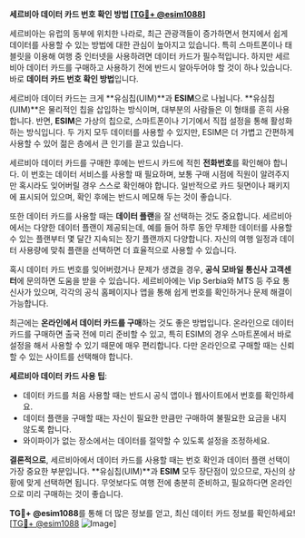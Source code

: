 **세르비아 데이터 카드 번호 확인 방법 [[TG💪+ @esim1088](https://t.me/s/esim1088)]**

세르비아는 유럽의 동부에 위치한 나라로, 최근 관광객들이 증가하면서 현지에서 쉽게 데이터를 사용할 수 있는 방법에 대한 관심이 높아지고 있습니다. 특히 스마트폰이나 태블릿을 이용해 여행 중 인터넷을 사용하려면 데이터 카드가 필수적입니다. 하지만 세르비아 데이터 카드를 구매하고 사용하기 전에 반드시 알아두어야 할 것이 하나 있습니다. 바로 **데이터 카드 번호 확인 방법**입니다.

세르비아 데이터 카드는 크게 **유심칩(UIM)**과 **ESIM**으로 나뉩니다. **유심칩(UIM)**은 물리적인 칩을 삽입하는 방식이며, 대부분의 사람들은 이 형태를 흔히 사용합니다. 반면, **ESIM**은 가상의 칩으로, 스마트폰이나 기기에서 직접 설정을 통해 활성화하는 방식입니다. 두 가지 모두 데이터를 사용할 수 있지만, ESIM은 더 가볍고 간편하게 사용할 수 있어 젊은 층에서 큰 인기를 끌고 있습니다.

세르비아 데이터 카드를 구매한 후에는 반드시 카드에 적힌 **전화번호**를 확인해야 합니다. 이 번호는 데이터 서비스를 사용할 때 필요하며, 보통 구매 시점에 직원이 알려주지만 혹시라도 잊어버릴 경우 스스로 확인해야 합니다. 일반적으로 카드 뒷면이나 패키지에 표시되어 있으며, 확인 후에는 반드시 메모해 두는 것이 좋습니다.

또한 데이터 카드를 사용할 때는 **데이터 플랜**을 잘 선택하는 것도 중요합니다. 세르비아에서는 다양한 데이터 플랜이 제공되는데, 예를 들어 하루 동안 무제한 데이터를 사용할 수 있는 플랜부터 몇 달간 지속되는 장기 플랜까지 다양합니다. 자신의 여행 일정과 데이터 사용량에 맞춰 플랜을 선택하면 더 효율적으로 사용할 수 있습니다.

혹시 데이터 카드 번호를 잊어버렸거나 문제가 생겼을 경우, **공식 모바일 통신사 고객센터**에 문의하면 도움을 받을 수 있습니다. 세르비아에는 Vip Serbia와 MTS 등 주요 통신사가 있으며, 각각의 공식 홈페이지나 앱을 통해 쉽게 번호를 확인하거나 문제 해결이 가능합니다.

최근에는 **온라인에서 데이터 카드를 구매**하는 것도 좋은 방법입니다. 온라인으로 데이터 카드를 구매하면 출국 전에 미리 준비할 수 있고, 특히 ESIM의 경우 스마트폰에서 바로 설정을 해서 사용할 수 있기 때문에 매우 편리합니다. 다만 온라인으로 구매할 때는 신뢰할 수 있는 사이트를 선택해야 합니다.

**세르비아 데이터 카드 사용 팁**:
- 데이터 카드를 처음 사용할 때는 반드시 공식 앱이나 웹사이트에서 번호를 확인하세요.
- 데이터 플랜을 구매할 때는 자신이 필요한 만큼만 구매하여 불필요한 요금을 내지 않도록 합니다.
- 와이파이가 없는 장소에서는 데이터를 절약할 수 있도록 설정을 조정하세요.

**결론적으로**, 세르비아에서 데이터 카드를 사용할 때는 번호 확인과 데이터 플랜 선택이 가장 중요한 부분입니다. **유심칩(UIM)**과 **ESIM** 모두 장단점이 있으므로, 자신의 상황에 맞게 선택하면 됩니다. 무엇보다도 여행 전에 충분히 준비하고, 필요하다면 온라인으로 미리 구매하는 것이 좋습니다.

**TG💪+ @esim1088**를 통해 더 많은 정보를 얻고, 최신 데이터 카드 정보를 확인하세요! [[TG💪+ @esim1088](https://t.me/s/esim1088) ![Image](https://i.postimg.cc/Y0z9fWf4/image.png)]